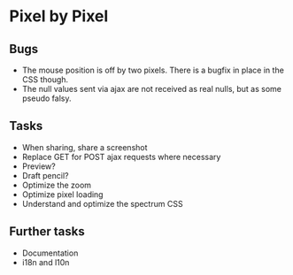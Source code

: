 Pixel by Pixel
==============

Bugs
----
* The mouse position is off by two pixels. There is a bugfix in place in the CSS though.
* The null values sent via ajax are not received as real nulls, but as some pseudo falsy.

Tasks
-----
* When sharing, share a screenshot
* Replace GET for POST ajax requests where necessary
* Preview?
* Draft pencil?
* Optimize the zoom
* Optimize pixel loading
* Understand and optimize the spectrum CSS

Further tasks
-------------
* Documentation
* i18n and l10n